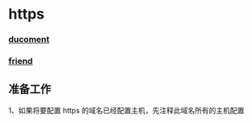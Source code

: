 # https

### [ducoment](https://github.com/diafygi/acme-tiny)

### [friend](https://www.fanhaobai.com/2016/12/lets-encrypt.html)

## 准备工作 

1、如果将要配置 https 的域名已经配置主机，先注释此域名所有的主机配置
